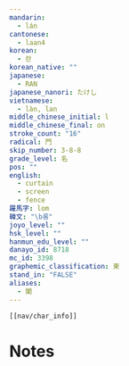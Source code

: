 ```yaml
---
mandarin:
  - lán
cantonese:
  - laan4
korean:
  - 란
korean_native: ""
japanese:
  - RAN
japanese_nanori: たけし
vietnamese:
  - làn, lan
middle_chinese_initial: l
middle_chinese_final: ɑn
stroke_count: "16"
radical: 門
skip_number: 3-8-8
grade_level: 名
pos: ""
english:
  - curtain
  - screen
  - fence
羅馬字: lom
韓文: "\b롬"
joyo_level: ""
hsk_level: ""
hanmun_edu_level: ""
danayo_id: 8718
mc_id: 3398
graphemic_classification: 柬
stand_in: "FALSE"
aliases:
  - 闌
---
```

```meta-bind-embed
[[nav/char_info]]
```

# Notes
